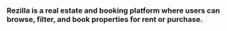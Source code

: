 ### Rezilla is a real estate and booking platform where users can browse, filter, and book properties for rent or purchase.
